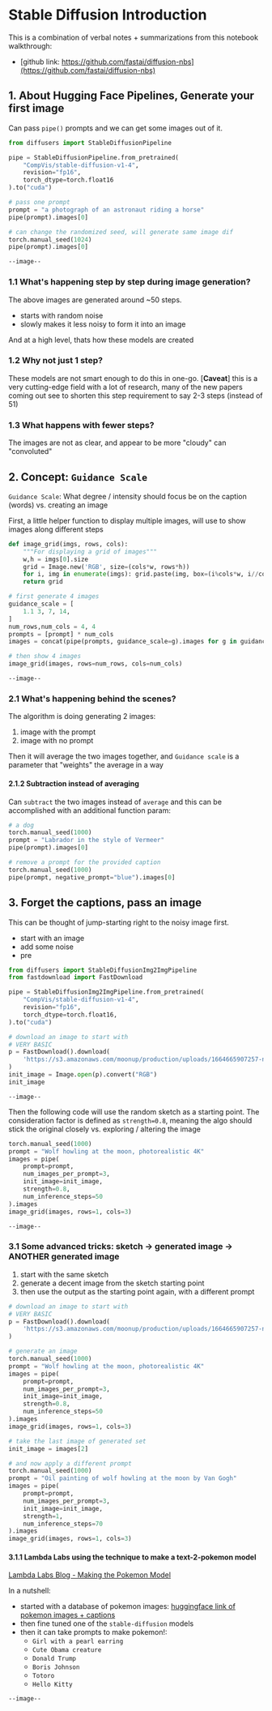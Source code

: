 # Stable Diffusion Introduction

This is a combination of verbal notes + summarizations from this notebook walkthrough:

- [github link: https://github.com/fastai/diffusion-nbs](https://github.com/fastai/diffusion-nbs)

## 1. About Hugging Face Pipelines, Generate your first image

Can pass `pipe()` prompts and we can get some images out of it.

```python
from diffusers import StableDiffusionPipeline

pipe = StableDiffusionPipeline.from_pretrained(
    "CompVis/stable-diffusion-v1-4",
    revision="fp16",
    torch_dtype=torch.float16
).to("cuda")

# pass one prompt
prompt = "a photograph of an astronaut riding a horse"
pipe(prompt).images[0]

# can change the randomized seed, will generate same image dif
torch.manual_seed(1024)
pipe(prompt).images[0]
```

`--image--`

### 1.1 What's happening step by step during image generation?

The above images are generated around ~50 steps. 

- starts with random noise
- slowly makes it less noisy to form it into an image

And at a high level, thats how these models are created

### 1.2 Why not just 1 step?

These models are not smart enough to do this in one-go. [**Caveat**] this is a very cutting-edge field with a lot of research, many of the new papers coming out see to shorten this step requirement to say 2-3 steps (instead of 51)

### 1.3 What happens with fewer steps?

The images are not as clear, and appear to be more "cloudy" can "convoluted"

## 2. Concept: `Guidance Scale`

`Guidance Scale`: What degree / intensity should focus be on the caption (words) vs. creating an image

First, a little helper function to display multiple images, will use to show images along different steps

``` python
def image_grid(imgs, rows, cols):
    """For displaying a grid of images"""
    w,h = imgs[0].size
    grid = Image.new('RGB', size=(cols*w, rows*h))
    for i, img in enumerate(imgs): grid.paste(img, box=(i%cols*w, i//cols*h))
    return grid

# first generate 4 images
guidance_scale = [
    1.1 3, 7, 14,
]
num_rows,num_cols = 4, 4
prompts = [prompt] * num_cols
images = concat(pipe(prompts, guidance_scale=g).images for g in guidance_scale)

# then show 4 images
image_grid(images, rows=num_rows, cols=num_cols)
```

`--image--`

### 2.1 What's happening behind the scenes?

The algorithm is doing generating 2 images:

1. image with the prompt
2. image with no prompt

Then it will average the two images together, and `Guidance scale` is a parameter that "weights" the average in a way

#### 2.1.2 Subtraction instead of averaging

Can `subtract` the two images instead of `average` and this can be accomplished with an additional function param:

```python
# a dog
torch.manual_seed(1000)
prompt = "Labrador in the style of Vermeer"
pipe(prompt).images[0]

# remove a prompt for the provided caption
torch.manual_seed(1000)
pipe(prompt, negative_prompt="blue").images[0]
```

## 3. Forget the captions, pass an image

This can be thought of jump-starting right to the noisy image first. 

- start with an image
- add some noise
- pre

```python
from diffusers import StableDiffusionImg2ImgPipeline
from fastdownload import FastDownload

pipe = StableDiffusionImg2ImgPipeline.from_pretrained(
    "CompVis/stable-diffusion-v1-4",
    revision="fp16",
    torch_dtype=torch.float16,
).to("cuda")

# download an image to start with 
# VERY BASIC
p = FastDownload().download(
    'https://s3.amazonaws.com/moonup/production/uploads/1664665907257-noauth.png'
)
init_image = Image.open(p).convert("RGB")
init_image
```

`--image--`

Then the following code will use the random sketch as a starting point. The consideration factor is defined as `strength=0.8`, meaning the algo should stick the original closely vs. exploring / altering the image

```python
torch.manual_seed(1000)
prompt = "Wolf howling at the moon, photorealistic 4K"
images = pipe(
    prompt=prompt,
    num_images_per_prompt=3,
    init_image=init_image,
    strength=0.8,
    num_inference_steps=50
).images
image_grid(images, rows=1, cols=3)
```

`--image--`

### 3.1 Some advanced tricks: sketch -> generated image -> ANOTHER generated image

1. start with the same sketch
2. generate a decent image from the sketch starting point
3. then use the output as the starting point again, with a different prompt

```python
# download an image to start with 
# VERY BASIC
p = FastDownload().download(
    'https://s3.amazonaws.com/moonup/production/uploads/1664665907257-noauth.png'
)

# generate an image
torch.manual_seed(1000)
prompt = "Wolf howling at the moon, photorealistic 4K"
images = pipe(
    prompt=prompt,
    num_images_per_prompt=3,
    init_image=init_image,
    strength=0.8,
    num_inference_steps=50
).images
image_grid(images, rows=1, cols=3)

# take the last image of generated set
init_image = images[2]

# and now apply a different prompt
torch.manual_seed(1000)
prompt = "Oil painting of wolf howling at the moon by Van Gogh"
images = pipe(
    prompt=prompt,
    num_images_per_prompt=3,
    init_image=init_image,
    strength=1,
    num_inference_steps=70
).images
image_grid(images, rows=1, cols=3)
```

#### 3.1.1 Lambda Labs using the technique to make a text-2-pokemon model

[Lambda Labs Blog - Making the Pokemon Model](https://lambdalabs.com/blog/how-to-fine-tune-stable-diffusion-how-we-made-the-text-to-pokemon-model-at-lambda/)

In a nutshell:

- started with a database of pokemon images: [huggingface link of pokemon images + captions](https://huggingface.co/datasets/lambdalabs/pokemon-blip-captions)
-  then fine tuned one of the `stable-diffusion` models
- then it can take prompts to make pokemon!: 
    - `Girl with a pearl earring`
    - `Cute Obama creature`
    - `Donald Trump`
    - `Boris Johnson`
    - `Totoro`
    - `Hello Kitty`

`--image--`